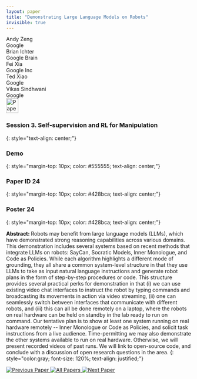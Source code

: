 ```yaml
---
layout: paper
title: "Demonstrating Large Language Models on Robots"
invisible: true
---
```

<div class="paper-authors">
<div class="paper-author-box">
    <div class="paper-author-name">Andy Zeng</div>
    <div class="paper-author-uni">Google</div>
</div>
<div class="paper-author-box">
    <div class="paper-author-name">Brian Ichter</div>
    <div class="paper-author-uni">Google Brain</div>
</div>
<div class="paper-author-box">
    <div class="paper-author-name">Fei Xia</div>
    <div class="paper-author-uni">Google Inc</div>
</div>
<div class="paper-author-box">
    <div class="paper-author-name">Ted Xiao</div>
    <div class="paper-author-uni">Google</div>
</div>
<div class="paper-author-box">
    <div class="paper-author-name">Vikas Sindhwani</div>
    <div class="paper-author-uni">Google</div>
</div>

</div><div class="paper-pdf">
<div> <a href="http://www.roboticsproceedings.org/rss19/p024.pdf"><img src="{{ site.baseurl }}/images/paper_link.png" alt="Paper Website" width = "33"  height = "40"/></a> </div>
</div>

### Session 3. Self-supervision and RL for Manipulation
{: style="text-align: center;"}

### Demo
{: style="margin-top: 10px; color: #555555; text-align: center;"}

### Paper ID 24
{: style="margin-top: 10px; color: #428bca; text-align: center;"}

### Poster 24
{: style="margin-top: 10px; color: #428bca; text-align: center;"}

<b style="color: black;">Abstract: </b>Robots may benefit from large language models (LLMs), which have demonstrated strong reasoning capabilities across various domains. This demonstration includes several systems based on recent methods that integrate LLMs on robots: SayCan, Socratic Models, Inner Monologue, and Code as Policies. While each algorithm highlights a different mode of grounding, they all share a common system-level structure in that they use LLMs to take as input natural language instructions and generate robot plans in the form of step-by-step procedures or code. This structure provides several practical perks for demonstration in that (i) we can use existing video chat interfaces to instruct the robot by typing commands and broadcasting its movements in action via video streaming, (ii) one can seamlessly switch between interfaces that communicate with different robots, and (iii) this can all be done remotely on a laptop, where the robots on real hardware can be held on standby in the lab ready to run on command. Our tentative plan is to show at least one system running on real hardware remotely -- Inner Monologue or Code as Policies, and solicit task instructions from a live audience. Time-permitting we may also demonstrate the other systems available to run on real hardware. Otherwise, we will present recorded videos of past runs. We will link to open-source code, and conclude with a discussion of open research questions in the area.
{: style="color:gray; font-size: 120%; text-align: justified;"}


<div class="paper-menu">
<a href="{{ site.baseurl }}/program/papers/023/"> <img src="{{ site.baseurl }}/images/previous_paper_icon.png" alt="Previous Paper" title="Previous Paper"/> </a>
<a href="{{ site.baseurl }}/program/papers"><img src="{{ site.baseurl }}/images/overview_icon.png" alt="All Papers" title="All Papers"/> </a>
<a href="{{ site.baseurl }}/program/papers/025/"> <img src="{{ site.baseurl }}/images/next_paper_icon.png" alt="Next Paper" title="Next Paper"/> </a>

</div>
